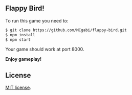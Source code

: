 ## Flappy Bird! 
To run this game you need to: 

```bash
$ git clone https://github.com/MCgabi/flappy-bird.git
$ npm install
$ npm start
```
Your game should work at port 8000.

**Enjoy gameplay!**

## License
[MIT license](https://opensource.org/licenses/MIT).
